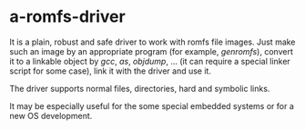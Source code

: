 # a-romfs-driver
It is a plain, robust and safe driver to work with romfs file images.  Just make such an image by an appropriate program (for example, _genromfs_), convert it to a linkable object by _gcc_, _as_, _objdump_, ... (it can require a special linker script for some case), link it with the driver and use it.

The driver supports normal files, directories, hard and symbolic links.

It may be especially useful for the some special embedded systems or for a new OS development.
